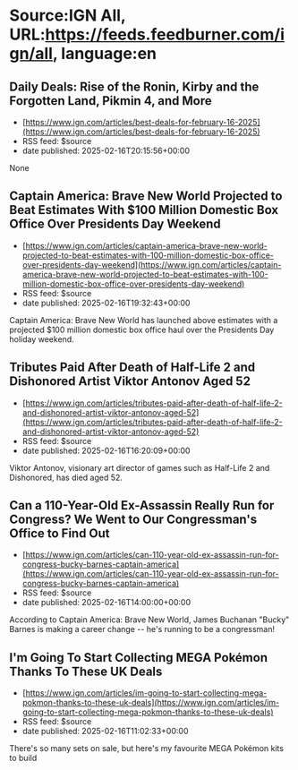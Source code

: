 # Source:IGN All, URL:https://feeds.feedburner.com/ign/all, language:en

## Daily Deals: Rise of the Ronin, Kirby and the Forgotten Land, Pikmin 4, and More
 - [https://www.ign.com/articles/best-deals-for-february-16-2025](https://www.ign.com/articles/best-deals-for-february-16-2025)
 - RSS feed: $source
 - date published: 2025-02-16T20:15:56+00:00

None

## Captain America: Brave New World Projected to Beat Estimates With $100 Million Domestic Box Office Over Presidents Day Weekend
 - [https://www.ign.com/articles/captain-america-brave-new-world-projected-to-beat-estimates-with-100-million-domestic-box-office-over-presidents-day-weekend](https://www.ign.com/articles/captain-america-brave-new-world-projected-to-beat-estimates-with-100-million-domestic-box-office-over-presidents-day-weekend)
 - RSS feed: $source
 - date published: 2025-02-16T19:32:43+00:00

Captain America: Brave New World has launched above estimates with a projected $100 million domestic box office haul over the Presidents Day holiday weekend.

## Tributes Paid After Death of Half-Life 2 and Dishonored Artist Viktor Antonov Aged 52
 - [https://www.ign.com/articles/tributes-paid-after-death-of-half-life-2-and-dishonored-artist-viktor-antonov-aged-52](https://www.ign.com/articles/tributes-paid-after-death-of-half-life-2-and-dishonored-artist-viktor-antonov-aged-52)
 - RSS feed: $source
 - date published: 2025-02-16T16:20:09+00:00

Viktor Antonov, visionary art director of games such as Half-Life 2 and Dishonored, has died aged 52.

## Can a 110-Year-Old Ex-Assassin Really Run for Congress? We Went to Our Congressman's Office to Find Out
 - [https://www.ign.com/articles/can-110-year-old-ex-assassin-run-for-congress-bucky-barnes-captain-america](https://www.ign.com/articles/can-110-year-old-ex-assassin-run-for-congress-bucky-barnes-captain-america)
 - RSS feed: $source
 - date published: 2025-02-16T14:00:00+00:00

According to Captain America: Brave New World, James Buchanan "Bucky" Barnes is making a career change -- he's running to be a congressman!

## I'm Going To Start Collecting MEGA Pokémon Thanks To These UK Deals
 - [https://www.ign.com/articles/im-going-to-start-collecting-mega-pokmon-thanks-to-these-uk-deals](https://www.ign.com/articles/im-going-to-start-collecting-mega-pokmon-thanks-to-these-uk-deals)
 - RSS feed: $source
 - date published: 2025-02-16T11:02:33+00:00

There's so many sets on sale, but here's my favourite MEGA Pokémon kits to build

